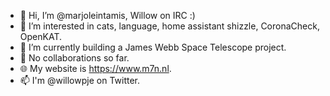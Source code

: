 - 👋 Hi, I’m @marjoleintamis, Willow on IRC :)
- 👀 I’m interested in cats, language, home assistant shizzle, CoronaCheck, OpenKAT.
- 🌱 I’m currently building a James Webb Space Telescope project.
- 💞️ No collaborations so far.
- 🌐 My website is https://www.m7n.nl.
- 📫 I'm @willowpje on Twitter.

<!---
marjoleintamis/marjoleintamis is a ✨ special ✨ repository because its `README.md` (this file) appears on your GitHub profile.
You can click the Preview link to take a look at your changes.
--->
